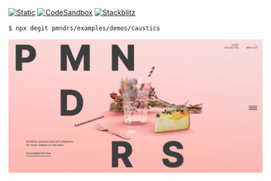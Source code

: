 [![Static](https://img.shields.io/badge/demo-%23646CFF.svg?logo=html5&logoColor=white)](https://pmndrs.github.io/examples/caustics)
[![CodeSandbox](https://img.shields.io/badge/codesandbox-040404?logo=codesandbox&logoColor=DBDBDB)](https://codesandbox.io/s/github/pmndrs/examples/tree/main/demos/caustics)
[![Stackblitz](https://img.shields.io/badge/stackblitz-fff?logo=Stackblitz&logoColor=1389FD)](https://stackblitz.com/github/pmndrs/examples/tree/main/demos/caustics)

```sh
$ npx degit pmndrs/examples/demos/caustics
```

![](thumbnail.webp)
